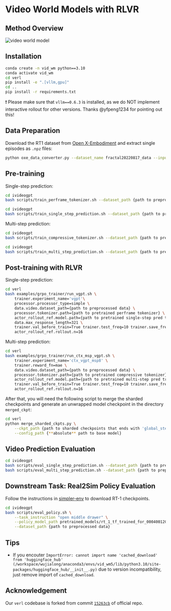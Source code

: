 # Video World Models with RLVR

## Method Overview

![video world model](assets/vid_wm.png)

## Installation

```bash
conda create -n vid_wm python==3.10
conda activate vid_wm
cd verl
pip install -e ".[vllm,gpu]"
cd ..
pip install -r requirements.txt
```

❗ Please make sure that `vllm==0.6.3` is installed, as we do NOT implement interactive rollout for other versions. Thanks @yfpeng1234 for pointing out this!

## Data Preparation

Download the RT1 dataset from [Open X-Embodiment](https://github.com/google-deepmind/open_x_embodiment) and extract single episodes as `.npz` files:

```bash
python oxe_data_converter.py --dataset_name fractal20220817_data --input_path {path to downloaded OXE} --output_path {path to stored npz}
```

## Pre-training

Single-step prediction:

```bash
cd ivideogpt
bash scripts/train_perframe_tokenizer.sh --dataset_path {path to preprocessed data}
```

```bash
cd ivideogpt
bash scripts/train_single_step_prediction.sh --dataset_path {path to preprocessed data}
```

Multi-step prediction:

```bash
cd ivideogpt
bash scripts/train_compressive_tokenizer.sh --dataset_path {path to preprocessed data}
```

```bash
cd ivideogpt
bash scripts/train_multi_step_prediction.sh --dataset_path {path to preprocessed data}
```

## Post-training with RLVR

Single-step prediction:

```bash
cd verl
bash examples/grpo_trainer/run_vgpt.sh \
    trainer.experiment_name='vgpt'\
    processor.processor_type=simple \
    data.video.dataset_path={path to preprocessed data} \
    processor.tokenizer.path={path to pretrained perframe tokenizer} \
    actor_rollout_ref.model.path={path to pretrained single-step pred transformer} \
    data.max_response_length=321 \
    trainer.val_before_train=True trainer.test_freq=10 trainer.save_freq=10 \
    actor_rollout_ref.rollout.n=16
```

Multi-step prediction:

```bash
cd verl
bash examples/grpo_trainer/run_ctx_msp_vgpt.sh \
    trainer.experiment_name='ctx_vgpt_msp8' \
    trainer.reward_fn=mae \
    data.video.dataset_path={path to preprocessed data} \
    processor.tokenizer.path={path to pretrained compressive tokenizer} \
    actor_rollout_ref.model.path={path to pretrained multi-step pred transformer} \
    trainer.val_before_train=True trainer.test_freq=10 trainer.save_freq=10 \
    actor_rollout_ref.rollout.n=16
```

After that, you will need the following script to merge the sharded checkpoints and generate an unwrapped model checkpoint in the directory `merged_ckpt`:

```bash
cd verl
python merge_sharded_ckpts.py \
    --ckpt_path {path to sharded checkpoints that ends with 'global_step_%d/actor'} \
    --config_path {**absolute** path to base model}
```

## Video Prediction Evaluation

```bash
cd ivideogpt
bash scripts/eval_single_step_prediction.sh --dataset_path {path to preprocessed data}
bash scripts/eval_multi_step_prediction.sh --dataset_path {path to preprocessed data}
```

## Downstream Task: Real2Sim Policy Evaluation

Follow the instructions in [simpler-env](https://github.com/simpler-env/SimplerEnv?tab=readme-ov-file#rt-1-inference-setup) to download RT-1 checkpoints.

```bash
cd ivideogpt
bash scripts/eval_policy.sh \
    --task_instruction "open middle drawer" \
    --policy_model_path pretrained_models/rt_1_tf_trained_for_000400120 \
    --dataset_path {path to preprocessed data}
```

## Tips

- If you encouter `ImportError: cannot import name 'cached_download' from 'huggingface_hub' (/workspace/wujialong/anaconda3/envs/vid_wm5/lib/python3.10/site-packages/huggingface_hub/__init__.py)` due to version incompatibility, just remove import of `cached_download`.

## Acknowledgement

Our `verl` codebase is forked from commit [`15263cb`](https://github.com/volcengine/verl/tree/15263cb86a464264edb1e5462675e25ddf6ff9d8) of official repo.
